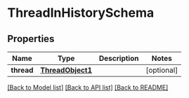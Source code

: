 # ThreadInHistorySchema

## Properties
Name | Type | Description | Notes
------------ | ------------- | ------------- | -------------
**thread** | [**ThreadObject1**](ThreadObject1.md) |  | [optional] 

[[Back to Model list]](../README.md#documentation-for-models) [[Back to API list]](../README.md#documentation-for-api-endpoints) [[Back to README]](../README.md)


